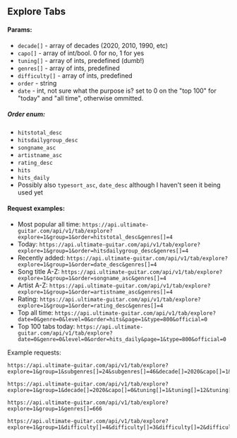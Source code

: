 ## Explore Tabs  

#### Params:  
- `decade[]` - array of decades (2020, 2010, 1990, etc)
- `capo[]` - array of int/bool. 0 for no, 1 for yes
- `tuning[]` - array of ints, predefined (dumb!)
- `genres[]` - array of ints, predefined
- `difficulty[]` - array of ints, predefined
- `order` - string
- `date` - int, not sure what the purpose is? set to 0 on the "top 100" for "today" and "all time", otherwise ommitted.  

##### Order enum:  
- `hitstotal_desc`  
- `hitsdailygroup_desc`  
- `songname_asc`  
- `artistname_asc`  
- `rating_desc`  
- `hits`  
- `hits_daily`  
- Possibly also `typesort_asc`, `date_desc` although I haven't seen it being used yet  

#### Request examples:  

- Most popular all time: `https://api.ultimate-guitar.com/api/v1/tab/explore?explore=1&group=1&order=hitstotal_desc&genres[]=4`  
- Today: `https://api.ultimate-guitar.com/api/v1/tab/explore?explore=1&group=1&order=hitsdailygroup_desc&genres[]=4`  
- Recently added: `https://api.ultimate-guitar.com/api/v1/tab/explore?explore=1&group=1&order=date_desc&genres[]=4`  
- Song title A-Z: `https://api.ultimate-guitar.com/api/v1/tab/explore?explore=1&group=1&order=songname_asc&genres[]=4`  
- Artist A-Z: `https://api.ultimate-guitar.com/api/v1/tab/explore?explore=1&group=1&order=artistname_asc&genres[]=4`  
- Rating: `https://api.ultimate-guitar.com/api/v1/tab/explore?explore=1&group=1&order=rating_desc&genres[]=4`  
- Top all time: `https://api.ultimate-guitar.com/api/v1/tab/explore?date=0&genre=0&level=0&order=hits&page=1&type=800&official=0`  
- Top 100 tabs today: `https://api.ultimate-guitar.com/api/v1/tab/explore?date=0&genre=0&level=0&order=hits_daily&page=1&type=800&official=0`  


Example requests:  

```
https://api.ultimate-guitar.com/api/v1/tab/explore?explore=1&group=1&subgenres[]=24&subgenres[]=46&decade[]=2020&capo[]=1&tuning[]=1&tuning[]=12&tuning[]=2&tuning[]=10&tuning[]=6&tuning[]=11&tuning[]=9&tuning[]=4&tuning[]=3&genres[]=4

https://api.ultimate-guitar.com/api/v1/tab/explore?explore=1&group=1&decade[]=2020&capo[]=0&tuning[]=1&tuning[]=12&tuning[]=2&tuning[]=10&tuning[]=6&tuning[]=11&tuning[]=9&tuning[]=4&tuning[]=3&genres[]=4&subgenres[]=24&subgenres[]=46

https://api.ultimate-guitar.com/api/v1/tab/explore?explore=1&group=1&genres[]=666

https://api.ultimate-guitar.com/api/v1/tab/explore?explore=1&group=1&difficulty[]=4&difficulty[]=3&difficulty[]=2&difficulty[]=1
```